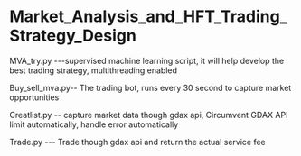 # Market_Analysis_and_HFT_Trading_Strategy_Design
MVA_try.py ---supervised machine learning script, it will help develop the best trading strategy, multithreading enabled 

Buy_sell_mva.py-- The trading bot, runs every 30 second to capture market opportunities 

Creatlist.py -- capture market data though gdax api, Circumvent GDAX API limit automatically, handle error automatically

Trade.py --- Trade though gdax api and return the actual service fee

